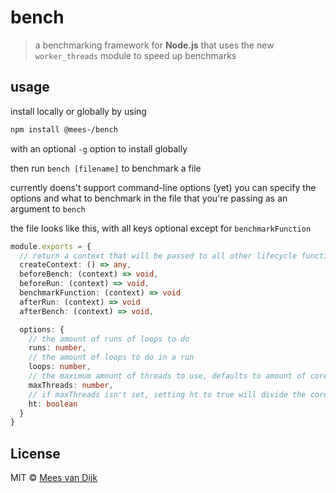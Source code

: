 # bench

> a benchmarking framework for **Node.js** that uses the new `worker_threads` module to speed up benchmarks

## usage

install locally or globally by using

```bash
npm install @mees-/bench
```

with an optional `-g` option to install globally

then run `bench [filename]` to benchmark a file

currently doens't support command-line options (yet)
you can specify the options and what to benchmark in the file that you're passing as an argument to `bench`

the file looks like this, with all keys optional except for `benchmarkFunction`

```ts
module.exports = {
  // return a context that will be passed to all other lifecycle functions
  createContext: () => any,
  beforeBench: (context) => void,
  beforeRun: (context) => void,
  benchmarkFunction: (context) => void
  afterRun: (context) => void
  afterBench: (context) => void,

  options: {
    // the amount of runs of loops to do
    runs: number,
    // the amount of loops to do in a run
    loops: number,
    // the maximum amount of threads to use, defaults to amount of cores
    maxThreads: number,
    // if maxThreads isn't set, setting ht to true will divide the cores by 2 to avoid hyperthreading
    ht: boolean
  }
}
```

## License

MIT © [Mees van Dijk](https://github.com/mees-/bench)

